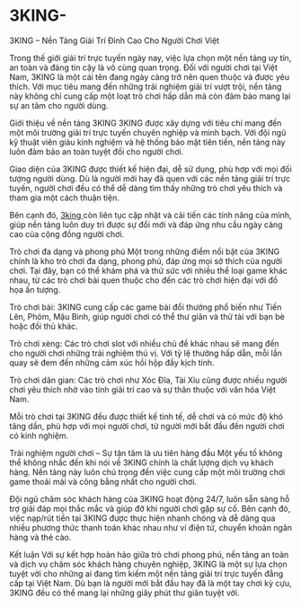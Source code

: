# 3KING-
3KING – Nền Tảng Giải Trí Đỉnh Cao Cho Người Chơi Việt

Trong thế giới giải trí trực tuyến ngày nay, việc lựa chọn một nền tảng uy tín, an toàn và đáng tin cậy là vô cùng quan trọng. Đối với người chơi tại Việt Nam, 3KING là một cái tên đang ngày càng trở nên quen thuộc và được yêu thích. Với mục tiêu mang đến những trải nghiệm giải trí vượt trội, nền tảng này không chỉ cung cấp một loạt trò chơi hấp dẫn mà còn đảm bảo mang lại sự an tâm cho người dùng.

Giới thiệu về nền tảng 3KING
3KING được xây dựng với tiêu chí mang đến một môi trường giải trí trực tuyến chuyên nghiệp và minh bạch. Với đội ngũ kỹ thuật viên giàu kinh nghiệm và hệ thống bảo mật tiên tiến, nền tảng này luôn đảm bảo an toàn tuyệt đối cho người chơi.

Giao diện của 3KING được thiết kế hiện đại, dễ sử dụng, phù hợp với mọi đối tượng người dùng. Dù là người mới hay đã quen với các nền tảng giải trí trực tuyến, người chơi đều có thể dễ dàng tìm thấy những trò chơi yêu thích và tham gia một cách thuận tiện.

Bên cạnh đó,  <a href=https://3king-online.com> 3king </a>  còn liên tục cập nhật và cải tiến các tính năng của mình, giúp nền tảng luôn duy trì được sự đổi mới và đáp ứng nhu cầu ngày càng cao của cộng đồng người chơi.

Trò chơi đa dạng và phong phú
Một trong những điểm nổi bật của 3KING chính là kho trò chơi đa dạng, phong phú, đáp ứng mọi sở thích của người chơi. Tại đây, bạn có thể khám phá và thử sức với nhiều thể loại game khác nhau, từ các trò chơi bài quen thuộc cho đến các trò chơi hiện đại với đồ họa ấn tượng.

Trò chơi bài: 3KING cung cấp các game bài đổi thưởng phổ biến như Tiến Lên, Phỏm, Mậu Binh, giúp người chơi có thể thư giãn và thử tài với bạn bè hoặc đối thủ khác.

Trò chơi xèng: Các trò chơi slot với nhiều chủ đề khác nhau sẽ mang đến cho người chơi những trải nghiệm thú vị. Với tỷ lệ thưởng hấp dẫn, mỗi lần quay sẽ đem đến những cảm xúc hồi hộp đầy kịch tính.

Trò chơi dân gian: Các trò chơi như Xóc Đĩa, Tài Xỉu cũng được nhiều người chơi yêu thích nhờ vào tính giải trí cao và sự thân thuộc với văn hóa Việt Nam.

Mỗi trò chơi tại 3KING đều được thiết kế tinh tế, dễ chơi và có mức độ khó tăng dần, phù hợp với mọi người chơi, từ người mới bắt đầu đến người chơi có kinh nghiệm.

Trải nghiệm người chơi – Sự tận tâm là ưu tiên hàng đầu
Một yếu tố không thể không nhắc đến khi nói về 3KING chính là chất lượng dịch vụ khách hàng. Nền tảng này luôn chú trọng đến việc cung cấp một môi trường chơi game thoải mái và công bằng nhất cho người chơi.

Đội ngũ chăm sóc khách hàng của 3KING hoạt động 24/7, luôn sẵn sàng hỗ trợ giải đáp mọi thắc mắc và giúp đỡ khi người chơi gặp sự cố. Bên cạnh đó, việc nạp/rút tiền tại 3KING được thực hiện nhanh chóng và dễ dàng qua nhiều phương thức thanh toán khác nhau như ví điện tử, chuyển khoản ngân hàng và thẻ cào.

Kết luận
Với sự kết hợp hoàn hảo giữa trò chơi phong phú, nền tảng an toàn và dịch vụ chăm sóc khách hàng chuyên nghiệp, 3KING là một sự lựa chọn tuyệt vời cho những ai đang tìm kiếm một nền tảng giải trí trực tuyến đẳng cấp tại Việt Nam. Dù bạn là người mới bắt đầu hay đã là một tay chơi kỳ cựu, 3KING đều có thể mang lại những giây phút thư giãn tuyệt vời.
